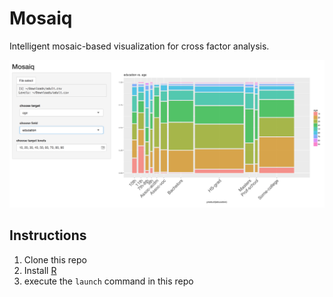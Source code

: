# Mosaiq

Intelligent mosaic-based visualization for cross factor analysis.

![mosaiq screenshot](img/mosaiq.png)


## Instructions

1. Clone this repo
2. Install [R](https://cran.r-project.org/)
3. execute the ``launch`` command in this repo
